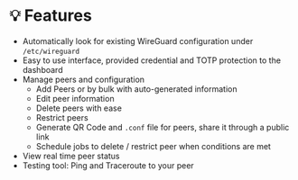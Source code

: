 # 💡 Features

- Automatically look for existing WireGuard configuration under `/etc/wireguard`
- Easy to use interface, provided credential and TOTP protection to the dashboard
- Manage peers and configuration
    - Add Peers or by bulk with auto-generated information
    - Edit peer information
    - Delete peers with ease
    - Restrict peers
    - Generate QR Code and `.conf` file for peers, share it through a public link
    - Schedule jobs to delete / restrict peer when conditions are met
- View real time peer status
- Testing tool: Ping and Traceroute to your peer
